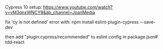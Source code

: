 Cypress 10 setup: https://www.youtube.com/watch?v=yM3qnxWNCY8&ab_channel=JoanMedia

fix 'cy is not defined' error with:
npm install eslint-plugin-cypress --save-dev

then add "plugin:cypress/recommended" to eslint config in package.json# tdd-react
